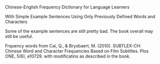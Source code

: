 Chinese-English Frequency Dictionary for Language Learners

With Simple Example Sentences Using Only Previously Defined Words and Characters

Some of the example sentences are still pretty bad. The book overall may still be useful.

Frquency words from Cai, Q., & Brysbaert, M. (2010). SUBTLEX-CH: Chinese Word and Character Frequencies Based on Film Subtitles. Plos ONE, 5(6), e10729. with modificatins as described in the book.
